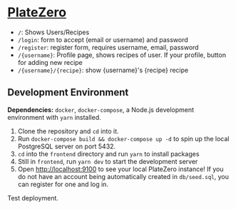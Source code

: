 # [PlateZero](https://platezero.com)

- `/`: Shows Users/Recipes
- `/login`: form to accept (email or username) and password
- `/register`: register form, requires username, email, password
- `/{username}`: Profile page, shows recipes of user. If your profile, button for adding new recipe
- `/{username}/{recipe}`: show {username}'s {recipe} recipe

## Development Environment

**Dependencies:** `docker`, `docker-compose`, a Node.js development environment
with `yarn` installed.

1. Clone the repository and `cd` into it.
2. Run `docker-compose build && docker-compose up -d` to spin up the local
   PostgreSQL server on port 5432.
3. `cd` into the `frontend` directory and run `yarn` to install packages
4. Still in `frontend`, run `yarn dev` to start the development server
5. Open <http://localhost:9100> to see your local PlateZero instance! If you do
   not have an account being automatically created in `db/seed.sql`, you can
   register for one and log in.

Test deployment.
